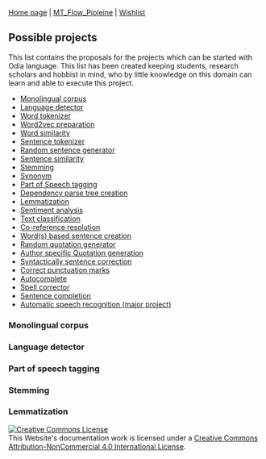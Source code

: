 [Home page](https://soumendrak.github.io/MTEnglish2Odia/) | [MT_Flow_Pipleine](https://soumendrak.github.io/MTEnglish2Odia/MT_Flow_Pipleine) |
[Wishlist](https://soumendrak.github.io/MTEnglish2Odia/possible_projects)


## Possible projects
This list contains the proposals for the projects which can be started with Odia language. This list has been created keeping students, research scholars and hobbist in mind, who by little knowledge on this domain can learn and able to execute this project.

- [Monolingual corpus](#monolingual-corpus)
- [Language detector](#lang-detector)
- [Word tokenizer](#word-tokenizer)
- [Word2vec preparation](#word2vec)
- [Word similarity](#word-similarity)
- [Sentence tokenizer](#sent-tokenizer)
- [Random sentence generator](#sentence-generator)
- [Sentence similarity](#sentence-similarity)
- [Stemming](#stemming)
- [Synonym](#synonym)
- [Part of Speech tagging](#pos-tag)
- [Dependency parse tree creation](#dep-parse-tree)
- [Lemmatization](#lemmatization)
- [Sentiment analysis](#sentiment-analysis)
- [Text classification](#text-classification)
- [Co-reference resolution](#coref-resolution)
- [Word(s) based sentence creation](#word-based-sentence-generator)
- [Random quotation generator](#quote-generator)
- [Author specific Quotation generation](#auth-quote-generator)
- [Syntactically sentence correction](#sentence-correction)
- [Correct punctuation marks](#punct-correction)
- [Autocomplete](#autocomplete)
- [Spell corrector](#spell-corrector)
- [Sentence completion](#sentence-completion)
- [Automatic speech recognition (major project)](#speech-recognition)

### <a name="monolingual-corpus"></a> Monolingual corpus
### <a name="lang-detector"></a> Language detector
### <a name="pos-tag"></a> Part of speech tagging
### <a name="stemming"></a> Stemming
### <a name="lemmatization"></a> Lemmatization

<a rel="license" href="http://creativecommons.org/licenses/by-nc/4.0/"><img alt="Creative Commons License" style="border-width:0" src="https://i.creativecommons.org/l/by-nc/4.0/88x31.png" /></a><br />This Website's documentation work is licensed under a <a rel="license" href="http://creativecommons.org/licenses/by-nc/4.0/">Creative Commons Attribution-NonCommercial 4.0 International License</a>.